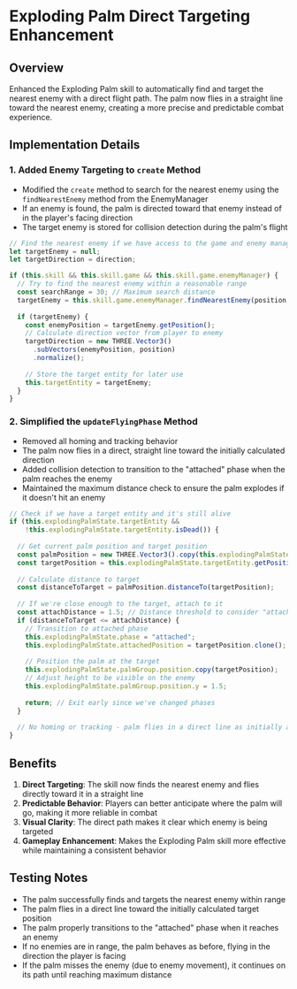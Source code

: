 # Exploding Palm Direct Targeting Enhancement

## Overview
Enhanced the Exploding Palm skill to automatically find and target the nearest enemy with a direct flight path. The palm now flies in a straight line toward the nearest enemy, creating a more precise and predictable combat experience.

## Implementation Details

### 1. Added Enemy Targeting to `create` Method
- Modified the `create` method to search for the nearest enemy using the `findNearestEnemy` method from the EnemyManager
- If an enemy is found, the palm is directed toward that enemy instead of in the player's facing direction
- The target enemy is stored for collision detection during the palm's flight

```javascript
// Find the nearest enemy if we have access to the game and enemy manager
let targetEnemy = null;
let targetDirection = direction;

if (this.skill && this.skill.game && this.skill.game.enemyManager) {
  // Try to find the nearest enemy within a reasonable range
  const searchRange = 30; // Maximum search distance
  targetEnemy = this.skill.game.enemyManager.findNearestEnemy(position, searchRange);
  
  if (targetEnemy) {
    const enemyPosition = targetEnemy.getPosition();
    // Calculate direction vector from player to enemy
    targetDirection = new THREE.Vector3()
      .subVectors(enemyPosition, position)
      .normalize();
    
    // Store the target entity for later use
    this.targetEntity = targetEnemy;
  }
}
```

### 2. Simplified the `updateFlyingPhase` Method
- Removed all homing and tracking behavior
- The palm now flies in a direct, straight line toward the initially calculated direction
- Added collision detection to transition to the "attached" phase when the palm reaches the enemy
- Maintained the maximum distance check to ensure the palm explodes if it doesn't hit an enemy

```javascript
// Check if we have a target entity and it's still alive
if (this.explodingPalmState.targetEntity && 
    !this.explodingPalmState.targetEntity.isDead()) {
  
  // Get current palm position and target position
  const palmPosition = new THREE.Vector3().copy(this.explodingPalmState.palmGroup.position);
  const targetPosition = this.explodingPalmState.targetEntity.getPosition();
  
  // Calculate distance to target
  const distanceToTarget = palmPosition.distanceTo(targetPosition);
  
  // If we're close enough to the target, attach to it
  const attachDistance = 1.5; // Distance threshold to consider "attached"
  if (distanceToTarget <= attachDistance) {
    // Transition to attached phase
    this.explodingPalmState.phase = "attached";
    this.explodingPalmState.attachedPosition = targetPosition.clone();
    
    // Position the palm at the target
    this.explodingPalmState.palmGroup.position.copy(targetPosition);
    // Adjust height to be visible on the enemy
    this.explodingPalmState.palmGroup.position.y = 1.5;
    
    return; // Exit early since we've changed phases
  }
  
  // No homing or tracking - palm flies in a direct line as initially aimed
}
```

## Benefits
1. **Direct Targeting**: The skill now finds the nearest enemy and flies directly toward it in a straight line
2. **Predictable Behavior**: Players can better anticipate where the palm will go, making it more reliable in combat
3. **Visual Clarity**: The direct path makes it clear which enemy is being targeted
4. **Gameplay Enhancement**: Makes the Exploding Palm skill more effective while maintaining a consistent behavior

## Testing Notes
- The palm successfully finds and targets the nearest enemy within range
- The palm flies in a direct line toward the initially calculated target position
- The palm properly transitions to the "attached" phase when it reaches an enemy
- If no enemies are in range, the palm behaves as before, flying in the direction the player is facing
- If the palm misses the enemy (due to enemy movement), it continues on its path until reaching maximum distance